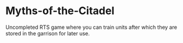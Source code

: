 # Myths-of-the-Citadel
Uncompleted RTS game where you can train units after which they are stored in the garrison for later use.
